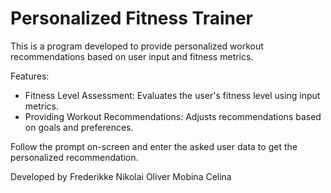 # Personalized Fitness Trainer

This is a program developed to provide personalized workout recommendations based on user input and fitness metrics.

Features:
* Fitness Level Assessment: Evaluates the user's fitness level using input metrics.
* Providing Workout Recommendations: Adjusts recommendations based on goals and preferences.

Follow the prompt on-screen and enter the asked user data to get the personalized recommendation.

Developed by 
Frederikke 
Nikolai
Oliver 
Mobina 
Celina
